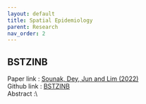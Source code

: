 ```yaml
---
layout: default
title: Spatial Epidemiology
parent: Research
nav_order: 2
---
```


## BSTZINB

Paper  link : [Sounak, Dey, Jun and Lim (2022)](https://doi.org/10.1007/s42952-021-00156-y)\
Github link : [BSTZINB](https://github.com/junpeea/NSBSR)\
Abstract :\

